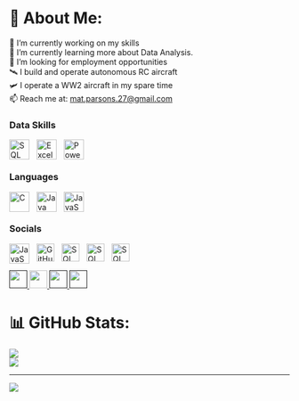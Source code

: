 # 💫 About Me:
📖 I’m currently working on my skills<br>🌱 I’m currently learning more about Data Analysis.<br>🔭 I’m looking for employment opportunities<br>🛰️ I build and operate autonomous RC aircraft<br>🛩️ I operate a WW2 aircraft in my spare time<br>📫 Reach me at:  mat.parsons.27@gmail.com

### Data Skills


[<img align="left" alt="SQL" width="36px" height="36" src="https://cdn.jsdelivr.net/gh/devicons/devicon@latest/icons/mysql/mysql-plain-wordmark.svg" style="padding-right:10px;"/>](https://www.mysql.com/)
[<img align="left" alt="Excel" width="36px" height="36" src="https://github.com/sempostma/office365-icons/blob/master/png/256/excel.png?raw=true" style="padding-right:10px;"/>](https://www.microsoft.com/en-gb/microsoft-365/excel)
[<img align="left" alt="PowerBI" width="36px" height="36" src="https://github.com/microsoft/PowerBI-Icons/blob/main/PNG/Power-BI.png?raw=true" style="padding-right:10px;"/>](https://www.microsoft.com/en-us/power-platform/products/power-bi)

<br />
<br />

### Languages

[<img align="left" alt="C" width="36px" height="36" src="https://raw.githubusercontent.com/danielcranney/readme-generator/main/public/icons/skills/c-colored.svg" style="padding-right:10px;"/>](https://www.w3.org/TR/CSS/#css)
[<img align="left" alt="Java" width="36px" height="36" src="https://raw.githubusercontent.com/danielcranney/readme-generator/main/public/icons/skills/java-colored.svg" style="padding-right:10px;"/>](https://www.oracle.com/java/)
[<img align="left" alt="JavaScript" width="36px" height="36" src="https://raw.githubusercontent.com/danielcranney/readme-generator/main/public/icons/skills/javascript-colored.svg" style="padding-right:10px;"/>](https://developer.mozilla.org/en-US/docs/Web/JavaScript) 

<br />
<br />


### Socials

[<img align="left" alt="JavaScript" width="36px" height="36" src="https://raw.githubusercontent.com/danielcranney/readme-generator/main/public/icons/socials/github-dark.svg" style="padding-right:10px;"/>](https://developer.mozilla.org/en-US/docs/Web/JavaScript) 

[<img align="left" alt="GitHub" width="32" height="32" src="" style="padding-right:10px;"/>](https://www.github.com/MattParsons-MP)
[<img align="left" alt="SQL" width="32" height="32" src="https://raw.githubusercontent.com/danielcranney/readme-generator/main/public/icons/socials/instagram-dark.svg" style="padding-right:10px;"/>]("http://www.instagram.com/cloudsurfer27)
[<img align="left" alt="SQL" width="32" height="32" src="https://raw.githubusercontent.com/danielcranney/readme-generator/main/public/icons/socials/linkedin-dark.svg" style="padding-right:10px;"/>](https://www.linkedin.com/in/mathew-parsons-b9906549/)
[<img align="left" alt="SQL" width="32" height="32" src="https://raw.githubusercontent.com/danielcranney/readme-generator/main/public/icons/socials/youtube.svg" style="padding-right:10px;"/>](https://www.youtube.com/@stealthy6018)

<br />
<br />


<p align="left"> <a href="" target="_blank" rel="noreferrer"> <picture> <source media="(prefers-color-scheme: dark)" srcset="" /> <source media="(prefers-color-scheme: light)" srcset="https://raw.githubusercontent.com/danielcranney/readme-generator/main/public/icons/socials/github.svg" /> <img src="https://raw.githubusercontent.com/danielcranney/readme-generator/main/public/icons/socials/github.svg" width="32" height="32" /> </picture> </a> <a href=" target="_blank" rel="noreferrer"> <picture> <source media="(prefers-color-scheme: dark)" srcset="" /> <source media="(prefers-color-scheme: light)" srcset="https://raw.githubusercontent.com/danielcranney/readme-generator/main/public/icons/socials/instagram.svg" /> <img src="https://raw.githubusercontent.com/danielcranney/readme-generator/main/public/icons/socials/instagram.svg" width="32" height="32" /> </picture> </a> <a href="" target="_blank" rel="noreferrer"> <picture> <source media="(prefers-color-scheme: dark)" srcset="" /> <source media="(prefers-color-scheme: light)" srcset="https://raw.githubusercontent.com/danielcranney/readme-generator/main/public/icons/socials/linkedin.svg" /> <img src="https://raw.githubusercontent.com/danielcranney/readme-generator/main/public/icons/socials/linkedin.svg" width="32" height="32" /> </picture> </a> <a href="" target="_blank" rel="noreferrer"> <picture> <source media="(prefers-color-scheme: dark)" srcset="https://raw.githubusercontent.com/danielcranney/readme-generator/main/public/icons/socials/youtube-dark.svg" /> <source media="(prefers-color-scheme: light)" srcset="https://raw.githubusercontent.com/danielcranney/readme-generator/main/public/icons/socials/youtube.svg" /> <img src="" width="32" height="32" /> </picture> </a></p>

# 📊 GitHub Stats:
![](https://github-readme-streak-stats.herokuapp.com/?user=MattParsons-MP&theme=default&hide_border=true)<br/>
![](https://github-readme-stats.vercel.app/api/top-langs/?username=MattParsons-MP&theme=default&hide_border=true&include_all_commits=false&count_private=false&layout=compact)

---
[![](https://visitcount.itsvg.in/api?id=MattParsons-MP&icon=0&color=0)](https://visitcount.itsvg.in)

<!-- Proudly created with GPRM ( https://gprm.itsvg.in ) -->
